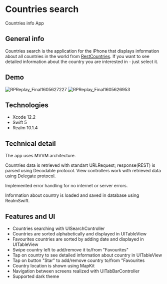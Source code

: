 # Сountries search
Countries info App
## General info
Countries search is the application for the iPhone that displays information about all countries in the world from [RestCountries](https://restcountries.eu). If you want to see detailed information about the country you are interested in - just select it.
## Demo
![RPReplay_Final1605627227](https://user-images.githubusercontent.com/50327663/99410575-aed88c00-2903-11eb-89d3-d35b8cff8c1b.gif) ![RPReplay_Final1605626953](https://user-images.githubusercontent.com/50327663/99410024-0b877700-2903-11eb-944f-4500fc82d0fe.gif)



## Technologies 
* Xcode 12.2
* Swift 5
* Realm 10.1.4
## Technical detail
The app uses MVVM architecture.  

  
Countries data is retrieved with standart URLRequest; response(REST) is parsed using Decodable protocol. View controllers work with retrieved data using Delegate protocol.  
  
Implemented error handling for no internet or server errors.

Information about country is loaded and saved in database using RealmSwift.
## Features and UI
* Countries searching with UISearchController
* Countries are sorted alphabetically and displayed in UITableView
* Favourites countries are sorted by adding date and displayed in UITableView
* Swipe country left to add/remove it to/from "Favourites"
* Tap on country to see detailed information about country in UITableView
* Tap on button "Star" to add/remove country to/from "Favourites
* Country location is shown using MapKit
* Navigation between screens realized with UITabBarController
* Supported dark theme

